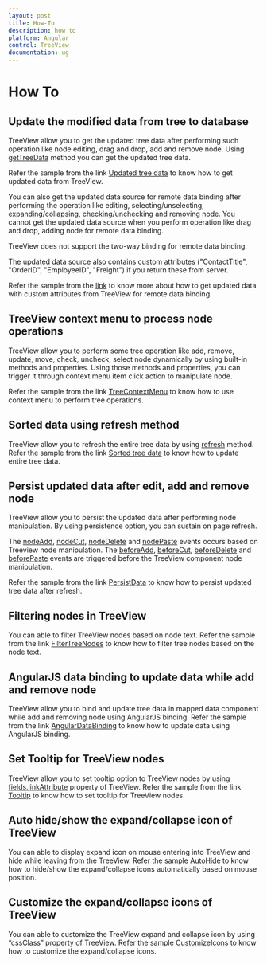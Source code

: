 ```yaml
---
layout: post
title: How-To
description: how to
platform: Angular
control: TreeView
documentation: ug
---
```



# How To

## Update the modified data from tree to database

TreeView allow you to get the updated tree data after performing such operation like node editing, drag and drop, add and remove node. Using [getTreeData](http://help.syncfusion.com/api/js/ejtreeview#methods:gettreedata) method you can get the updated tree data. 

Refer the sample from the link [Updated tree data](https://plnkr.co/edit/B4KNop88EgajmNvwmgpn?p=preview) to know how to get updated data from TreeView.

You can also get the updated data source for remote data binding after performing the operation like editing, selecting/unselecting, expanding/collapsing, checking/unchecking and removing node. You cannot get the updated data source when you perform operation like drag and drop, adding node for remote data binding.

TreeView does not support the two-way binding for remote data binding.

The updated data source also contains custom attributes ("ContactTitle", "OrderID", "EmployeeID", "Freight") if you return these from server.

Refer the sample from the [link](http://www.syncfusion.com/downloads/support/directtrac/general/ze/angular2-seeds1823109139) to know more about how to get updated data with custom attributes from TreeView for remote data binding.

## TreeView context menu to process node operations

TreeView allow you to perform some tree operation like add, remove, update, move, check, uncheck, select node dynamically by using built-in methods and properties. Using those methods and properties, you can trigger it through context menu item click action to manipulate node. 

Refer the sample from the link [TreeContextMenu](https://plnkr.co/edit/tDJ9XfzpxVctYZaa7faW?p=preview) to know how to use context menu to perform tree operations. 

## Sorted data using refresh method

TreeView allow you to refresh the entire tree data by using [refresh](http://help.syncfusion.com/api/js/ejtreeview#methods:refresh) method. Refer the sample from the link [Sorted tree data](https://plnkr.co/edit/Z3FIfDuCtdyjqC3C1LvR?p=preview) to know how to update entire tree data.

## Persist updated data after edit, add and remove node

TreeView allow you to persist the updated data after performing node manipulation. By using persistence option, you can sustain on page refresh.

The [nodeAdd](https://help.syncfusion.com/api/angular/ejtreeview#events:nodeadd), [nodeCut](https://help.syncfusion.com/api/angular/ejtreeview#events:nodecut), [nodeDelete](https://help.syncfusion.com/api/angular/ejtreeview#events:nodedelete) and [nodePaste](https://help.syncfusion.com/api/angular/ejtreeview#events:nodepaste) events occurs based on Treeview node manipulation. The [beforeAdd](https://help.syncfusion.com/api/angular/ejtreeview#events:beforeadd), 
[beforeCut](https://help.syncfusion.com/api/angular/ejtreeview#events:beforecut), [beforeDelete](https://help.syncfusion.com/api/angular/ejtreeview#events:beforedelete) and [beforePaste](https://help.syncfusion.com/api/angular/ejtreeview#events:beforepaste) events are triggered before the TreeView component node manipulation.

Refer the sample from the link [PersistData](https://plnkr.co/edit/im7rElfoOawRkyvy8hqi?p=preview) to know how to persist updated tree data after refresh.

## Filtering nodes in TreeView

You can able to filter TreeView nodes based on node text. Refer the sample from the link [FilterTreeNodes](https://plnkr.co/edit/ns1FHVofoLSrHTw6L3YJ?p=preview) to know how to filter tree nodes based on the node text.

## AngularJS data binding to update data while add and remove node

TreeView allow you to bind and update tree data in mapped data component while add and removing node using AngularJS binding. Refer the sample from the link [AngularDataBinding](http://jsplayground.syncfusion.com/vcxy2cke#) to know how to update data using AngularJS binding.

## Set Tooltip for TreeView nodes

TreeView allow you to set tooltip option to TreeView nodes by using [fields.linkAttribute](http://help.syncfusion.com/api/js/ejtreeview#members:fields-linkattribute) property of TreeView. Refer the sample from the link [Tooltip](https://plnkr.co/edit/mqpgWIoAhzUoVxA0rrGe?p=preview) to know how to set tooltip for TreeView nodes.

## Auto hide/show the expand/collapse icon of TreeView

You can able to display expand icon on mouse entering into TreeView and hide while leaving from the TreeView. Refer the sample [AutoHide](https://plnkr.co/edit/fA0SDg6Yh20tqPePEDrL?p=preview) to know how to hide/show the expand/collapse icons automatically based on mouse position.

## Customize the expand/collapse icons of TreeView

You can able to customize the TreeView expand and collapse icon by using “cssClass” property of TreeView. Refer the sample [CustomizeIcons](https://plnkr.co/edit/N4Of4qsmCqVNFOksyCmi?p=preview) to know how to customize the expand/collapse icons.


